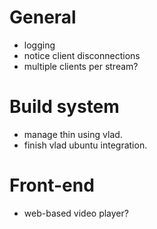 # General

- logging
- notice client disconnections
- multiple clients per stream?

# Build system

- manage thin using vlad.
- finish vlad ubuntu integration.

# Front-end

- web-based video player?
